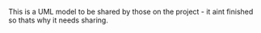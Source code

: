 This is a UML model to be shared by those on the project - it aint finished so thats why it needs sharing.
